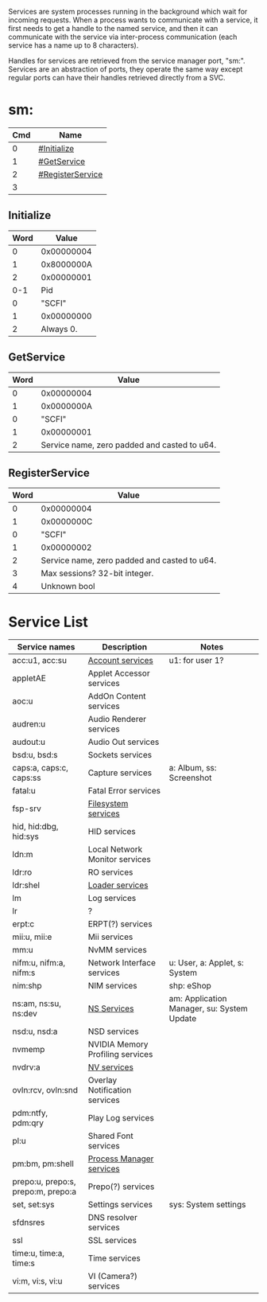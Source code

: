 Services are system processes running in the background which wait for
incoming requests. When a process wants to communicate with a service,
it first needs to get a handle to the named service, and then it can
communicate with the service via inter-process communication (each
service has a name up to 8 characters).

Handles for services are retrieved from the service manager port, "sm:".
Services are an abstraction of ports, they operate the same way except
regular ports can have their handles retrieved directly from a SVC.

# sm:

| Cmd | Name                                             |
| --- | ------------------------------------------------ |
| 0   | [\#Initialize](#Initialize "wikilink")           |
| 1   | [\#GetService](#GetService "wikilink")           |
| 2   | [\#RegisterService](#RegisterService "wikilink") |
| 3   |                                                  |

## Initialize

| Word | Value      |
| ---- | ---------- |
| 0    | 0x00000004 |
| 1    | 0x8000000A |
| 2    | 0x00000001 |
| 0-1  | Pid        |
| 0    | "SCFI"     |
| 1    | 0x00000000 |
| 2    | Always 0.  |

## GetService

| Word | Value                                        |
| ---- | -------------------------------------------- |
| 0    | 0x00000004                                   |
| 1    | 0x0000000A                                   |
| 0    | "SCFI"                                       |
| 1    | 0x00000001                                   |
| 2    | Service name, zero padded and casted to u64. |

## RegisterService

| Word | Value                                        |
| ---- | -------------------------------------------- |
| 0    | 0x00000004                                   |
| 1    | 0x0000000C                                   |
| 0    | "SCFI"                                       |
| 1    | 0x00000002                                   |
| 2    | Service name, zero padded and casted to u64. |
| 3    | Max sessions? 32-bit integer.                |
| 4    | Unknown bool                                 |

# Service List

| Service names                      | Description                                                            | Notes                                      |
| ---------------------------------- | ---------------------------------------------------------------------- | ------------------------------------------ |
| acc:u1, acc:su                     | [Account services](Account%20services.md "wikilink")                   | u1: for user 1?                            |
| appletAE                           | Applet Accessor services                                               |                                            |
| aoc:u                              | AddOn Content services                                                 |                                            |
| audren:u                           | Audio Renderer services                                                |                                            |
| audout:u                           | Audio Out services                                                     |                                            |
| bsd:u, bsd:s                       | Sockets services                                                       |                                            |
| caps:a, caps:c, caps:ss            | Capture services                                                       | a: Album, ss: Screenshot                   |
| fatal:u                            | Fatal Error services                                                   |                                            |
| fsp-srv                            | [Filesystem services](Filesystem%20services.md "wikilink")             |                                            |
| hid, hid:dbg, hid:sys              | HID services                                                           |                                            |
| ldn:m                              | Local Network Monitor services                                         |                                            |
| ldr:ro                             | RO services                                                            |                                            |
| ldr:shel                           | [Loader services](Loader%20services.md "wikilink")                     |                                            |
| lm                                 | Log services                                                           |                                            |
| lr                                 | ?                                                                      |                                            |
| erpt:c                             | ERPT(?) services                                                       |                                            |
| mii:u, mii:e                       | Mii services                                                           |                                            |
| mm:u                               | NvMM services                                                          |                                            |
| nifm:u, nifm:a, nifm:s             | Network Interface services                                             | u: User, a: Applet, s: System              |
| nim:shp                            | NIM services                                                           | shp: eShop                                 |
| ns:am, ns:su, ns:dev               | [NS Services](NS%20Services.md "wikilink")                             | am: Application Manager, su: System Update |
| nsd:u, nsd:a                       | NSD services                                                           |                                            |
| nvmemp                             | NVIDIA Memory Profiling services                                       |                                            |
| nvdrv:a                            | [NV services](NV%20services.md "wikilink")                             |                                            |
| ovln:rcv, ovln:snd                 | Overlay Notification services                                          |                                            |
| pdm:ntfy, pdm:qry                  | Play Log services                                                      |                                            |
| pl:u                               | Shared Font services                                                   |                                            |
| pm:bm, pm:shell                    | [Process Manager services](Process%20Manager%20services.md "wikilink") |                                            |
| prepo:u, prepo:s, prepo:m, prepo:a | Prepo(?) services                                                      |                                            |
| set, set:sys                       | Settings services                                                      | sys: System settings                       |
| sfdnsres                           | DNS resolver services                                                  |                                            |
| ssl                                | SSL services                                                           |                                            |
| time:u, time:a, time:s             | Time services                                                          |                                            |
| vi:m, vi:s, vi:u                   | VI (Camera?) services                                                  |                                            |

